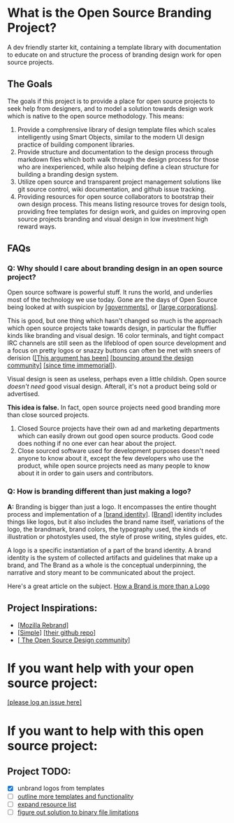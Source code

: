 # What is the Open Source Branding Project?

A dev friendly starter kit, containing a template library with documentation to educate on and structure the process of branding design work for open source projects.



## The Goals

The goals if this project is to provide a place for open source projects to seek help from designers, and to model a solution towards design work which is  native to the open source methodology. This means:

1. Provide a comphrensive library of design template files which scales intelligently using Smart Objects, similar to the modern UI design practice of building component libraries. 
2. Provide structure and documentation to the design process through markdown files which both walk through the design process for those who are inexperienced, while also helping define a clean structure for building a branding design system. 
3. Utilize open source and transparent project management solutions like git source control, wiki documentation, and github issue tracking.
4. Providing resources for open source collaborators to bootstrap their own design process. This means listing resource troves for design tools, providing free templates for design work, and guides on improving open source projects branding and visual design in low investment high reward ways. 


## FAQs


### **Q:** Why should I care about branding design in an open source project?

Open source software is powerful stuff. It runs the world, and underlies most of the technology we use today. Gone are the days of Open Source being looked at with suspicion by [[governments]](https://code.gov/), or [[large corporations]](https://www.zdnet.com/article/why-open-source-is-so-important-to-microsoft/). 

This is good, but one thing which hasn't changed so much is the approach which open source projects take towards design, in particular the fluffier kinds like branding and visual design. 16 color terminals, and tight compact IRC channels are still seen as the lifeblood of open source development and a focus on pretty logos or snazzy buttons can often be met with sneers of derision ([[This argument has been]](https://en.wikipedia.org/wiki/Form_follows_function) [[bouncing around the design community]](https://uxdesign.cc/dribbble-and-the-creation-of-the-useless-designer-3caf85805fa) [[since time immemorial]](https://alistapart.com/article/indefenseofeyecandy)). 

Visual design is seen as useless, perhaps even a little childish. Open source *doesn't need* good visual design. Afterall, it's not a product being sold or advertised.

**This idea is false.** In fact, open source projects need good branding more than close sourced projects. 
1. Closed Source projects have their own ad and marketing departments which can easily drown out good open source products. Good code does nothing if no one ever can hear about the project. 
2. Close sourced software used for development purposes doesn't need anyone to know about it, except the few developers who use the product, while open source projects need as many people to know about it in order to gain users and contributors. 

### **Q:** How is branding different than just making a logo?

**A:**  Branding is bigger than just a logo. It encompasses the entire thought process and implementation of a [[brand identity]](https://en.wikipedia.org/wiki/Brand#Brand_identity). [[Brand]](https://www.stonesoupcreative.com/wp-content/uploads/2014/11/110614-logo-id-brand-diagram.png) identity includes things like logos, but it also includes the brand name itself, variations of the logo, the brandmark, brand colors, the typography used, the kinds of illustration or photostyles used, the style of prose writing, styles guides, etc. 

A logo is a specific instantiation of a part of the brand identity. A brand identity is the system of collected artifacts and guidelines that make up a brand, and The Brand as a whole is the conceptual underpinning, the narrative and story meant to be communicated about the project. 

Here's a great article on the subject. [How a Brand is more than a Logo](https://99designs.com/blog/tips/what-is-a-logo/)


## Project Inspirations:

* [[Mozilla Rebrand]](https://blog.mozilla.org/opendesign/arrival/)
* [[Simple]](https://medium.com/@dburka/open-source-identity-design-for-simple-4025c6d48acc) [[their github repo]](https://github.com/simpledotorg/simple.org/issues/1)
* [[ The Open Source Design community]](https://opensourcedesign.net/)



# If you want help with your open source project:
[[please log an issue here]](https://github.com/jcklpe/Open-Source-Branding/issues/new?template=branding-request.md) 

# If you want to help with this open source project:

## Project TODO:

* [x] unbrand logos from templates
* [ ] [outline more templates and functionality](https://github.com/jcklpe/open-source-branding-toolkit/issues/4)
* [ ] [expand resource list](https://github.com/jcklpe/open-source-branding-toolkit/issues/5)
* [ ] [figure out solution to binary file limitations](https://github.com/jcklpe/open-source-branding-toolkit/issues/6)
